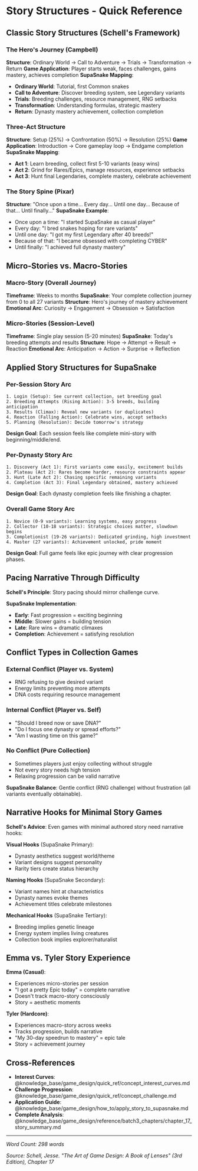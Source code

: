 # Story Structures - Quick Reference

## Classic Story Structures (Schell's Framework)

### The Hero's Journey (Campbell)
**Structure**: Ordinary World → Call to Adventure → Trials → Transformation → Return
**Game Application**: Player starts weak, faces challenges, gains mastery, achieves completion
**SupaSnake Mapping**:
- **Ordinary World**: Tutorial, first Common snakes
- **Call to Adventure**: Discover breeding system, see Legendary variants
- **Trials**: Breeding challenges, resource management, RNG setbacks
- **Transformation**: Understanding formulas, strategic mastery
- **Return**: Dynasty mastery achievement, collection completion

### Three-Act Structure
**Structure**: Setup (25%) → Confrontation (50%) → Resolution (25%)
**Game Application**: Introduction → Core gameplay loop → Endgame completion
**SupaSnake Mapping**:
- **Act 1**: Learn breeding, collect first 5-10 variants (easy wins)
- **Act 2**: Grind for Rares/Epics, manage resources, experience setbacks
- **Act 3**: Hunt final Legendaries, complete mastery, celebrate achievement

### The Story Spine (Pixar)
**Structure**: "Once upon a time... Every day... Until one day... Because of that... Until finally..."
**SupaSnake Example**:
- Once upon a time: "I started SupaSnake as casual player"
- Every day: "I bred snakes hoping for rare variants"
- Until one day: "I got my first Legendary after 40 breeds!"
- Because of that: "I became obsessed with completing CYBER"
- Until finally: "I achieved full dynasty mastery"

## Micro-Stories vs. Macro-Stories

### Macro-Story (Overall Journey)
**Timeframe**: Weeks to months
**SupaSnake**: Your complete collection journey from 0 to all 27 variants
**Structure**: Hero's journey of mastery achievement
**Emotional Arc**: Curiosity → Engagement → Obsession → Satisfaction

### Micro-Stories (Session-Level)
**Timeframe**: Single play session (5-20 minutes)
**SupaSnake**: Today's breeding attempts and results
**Structure**: Hope → Attempt → Result → Reaction
**Emotional Arc**: Anticipation → Action → Surprise → Reflection

## Applied Story Structures for SupaSnake

### Per-Session Story Arc
```
1. Login (Setup): See current collection, set breeding goal
2. Breeding Attempts (Rising Action): 3-5 breeds, building anticipation
3. Results (Climax): Reveal new variants (or duplicates)
4. Reaction (Falling Action): Celebrate wins, accept setbacks
5. Planning (Resolution): Decide tomorrow's strategy
```

**Design Goal**: Each session feels like complete mini-story with beginning/middle/end.

### Per-Dynasty Story Arc
```
1. Discovery (Act 1): First variants come easily, excitement builds
2. Plateau (Act 2): Rares become harder, resource constraints appear
3. Hunt (Late Act 2): Chasing specific remaining variants
4. Completion (Act 3): Final Legendary obtained, mastery achieved
```

**Design Goal**: Each dynasty completion feels like finishing a chapter.

### Overall Game Story Arc
```
1. Novice (0-9 variants): Learning systems, easy progress
2. Collector (10-18 variants): Strategic choices matter, slowdown begins
3. Completionist (19-26 variants): Dedicated grinding, high investment
4. Master (27 variants): Achievement unlocked, pride moment
```

**Design Goal**: Full game feels like epic journey with clear progression phases.

## Pacing Narrative Through Difficulty

**Schell's Principle**: Story pacing should mirror challenge curve.

**SupaSnake Implementation**:
- **Early**: Fast progression = exciting beginning
- **Middle**: Slower gains = building tension
- **Late**: Rare wins = dramatic climaxes
- **Completion**: Achievement = satisfying resolution

## Conflict Types in Collection Games

### External Conflict (Player vs. System)
- RNG refusing to give desired variant
- Energy limits preventing more attempts
- DNA costs requiring resource management

### Internal Conflict (Player vs. Self)
- "Should I breed now or save DNA?"
- "Do I focus one dynasty or spread efforts?"
- "Am I wasting time on this game?"

### No Conflict (Pure Collection)
- Sometimes players just enjoy collecting without struggle
- Not every story needs high tension
- Relaxing progression can be valid narrative

**SupaSnake Balance**: Gentle conflict (RNG challenge) without frustration (all variants eventually obtainable).

## Narrative Hooks for Minimal Story Games

**Schell's Advice**: Even games with minimal authored story need narrative hooks:

**Visual Hooks** (SupaSnake Primary):
- Dynasty aesthetics suggest world/theme
- Variant designs suggest personality
- Rarity tiers create status hierarchy

**Naming Hooks** (SupaSnake Secondary):
- Variant names hint at characteristics
- Dynasty names evoke themes
- Achievement titles celebrate milestones

**Mechanical Hooks** (SupaSnake Tertiary):
- Breeding implies genetic lineage
- Energy system implies living creatures
- Collection book implies explorer/naturalist

## Emma vs. Tyler Story Experience

**Emma (Casual)**:
- Experiences micro-stories per session
- "I got a pretty Epic today" = complete narrative
- Doesn't track macro-story consciously
- Story = aesthetic moments

**Tyler (Hardcore)**:
- Experiences macro-story across weeks
- Tracks progression, builds narrative
- "My 30-day speedrun to mastery" = epic tale
- Story = achievement journey

## Cross-References

- **Interest Curves**: @knowledge_base/game_design/quick_ref/concept_interest_curves.md
- **Challenge Progression**: @knowledge_base/game_design/quick_ref/concept_challenge.md
- **Application Guide**: @knowledge_base/game_design/how_to/apply_story_to_supasnake.md
- **Complete Analysis**: @knowledge_base/game_design/reference/batch3_chapters/chapter_17_story_summary.md

---

*Word Count: 298 words*

*Source: Schell, Jesse. "The Art of Game Design: A Book of Lenses" (3rd Edition), Chapter 17*
